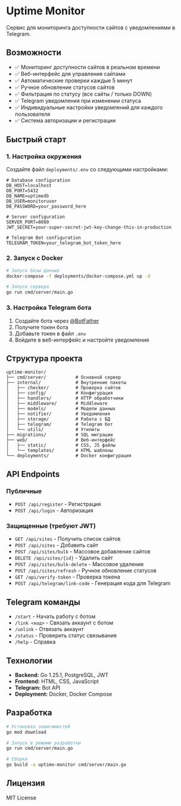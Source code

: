 # Uptime Monitor

Сервис для мониторинга доступности сайтов с уведомлениями в Telegram.

## Возможности

- ✅ Мониторинг доступности сайтов в реальном времени
- ✅ Веб-интерфейс для управления сайтами
- ✅ Автоматические проверки каждые 5 минут
- ✅ Ручное обновление статусов сайтов
- ✅ Фильтрация по статусу (все сайты / только DOWN)
- ✅ Telegram уведомления при изменении статуса
- ✅ Индивидуальные настройки уведомлений для каждого пользователя
- ✅ Система авторизации и регистрации

## Быстрый старт

### 1. Настройка окружения

Создайте файл `deployments/.env` со следующими настройками:

```env
# Database configuration
DB_HOST=localhost
DB_PORT=5432
DB_NAME=uptimedb
DB_USER=monitoruser
DB_PASSWORD=your_password_here

# Server configuration
SERVER_PORT=8080
JWT_SECRET=your-super-secret-jwt-key-change-this-in-production

# Telegram Bot configuration
TELEGRAM_TOKEN=your_telegram_bot_token_here
```

### 2. Запуск с Docker

```bash
# Запуск базы данных
docker-compose -f deployments/docker-compose.yml up -d

# Запуск сервера
go run cmd/server/main.go
```

### 3. Настройка Telegram бота

1. Создайте бота через [@BotFather](https://t.me/botfather)
2. Получите токен бота
3. Добавьте токен в файл `.env`
4. Войдите в веб-интерфейс и настройте уведомления

## Структура проекта

```
uptime-monitor/
├── cmd/server/           # Основной сервер
├── internal/             # Внутренние пакеты
│   ├── checker/          # Проверка сайтов
│   ├── config/           # Конфигурация
│   ├── handlers/         # HTTP обработчики
│   ├── middleware/       # Middleware
│   ├── models/           # Модели данных
│   ├── notifier/         # Уведомления
│   ├── storage/          # Работа с БД
│   ├── telegram/         # Telegram бот
│   └── utils/            # Утилиты
├── migrations/           # SQL миграции
├── web/                  # Веб-интерфейс
│   ├── static/           # CSS, JS файлы
│   └── templates/        # HTML шаблоны
└── deployments/          # Docker конфигурация
```

## API Endpoints

### Публичные
- `POST /api/register` - Регистрация
- `POST /api/login` - Авторизация

### Защищенные (требуют JWT)
- `GET /api/sites` - Получить список сайтов
- `POST /api/sites` - Добавить сайт
- `POST /api/sites/bulk` - Массовое добавление сайтов
- `DELETE /api/sites/{id}` - Удалить сайт
- `POST /api/sites/bulk-delete` - Массовое удаление
- `POST /api/sites/refresh` - Ручное обновление статусов
- `GET /api/verify-token` - Проверка токена
- `POST /api/telegram/link-code` - Генерация кода для Telegram

## Telegram команды

- `/start` - Начать работу с ботом
- `/link <код>` - Связать аккаунт с ботом
- `/unlink` - Отвязать аккаунт
- `/status` - Проверить статус связывания
- `/help` - Справка

## Технологии

- **Backend:** Go 1.25.1, PostgreSQL, JWT
- **Frontend:** HTML, CSS, JavaScript
- **Telegram:** Bot API
- **Deployment:** Docker, Docker Compose

## Разработка

```bash
# Установка зависимостей
go mod download

# Запуск в режиме разработки
go run cmd/server/main.go

# Сборка
go build -o uptime-monitor cmd/server/main.go
```

## Лицензия

MIT License